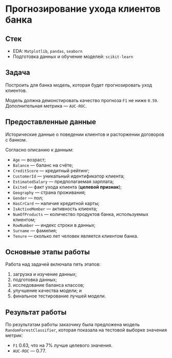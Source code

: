 # Прогнозирование ухода клиентов банка

## Стек

- EDA: `Matplotlib`, `pandas`, `seaborn`
- Подготовка данных и обучение моделей: `scikit-learn`

## Задача

Построить для банка модель, которая будет прогнозировать уход клиентов.

Модель должна демонстировать качество прогноза `F1` не ниже `0.59`. Дополнительная метрика — `AUC-ROC`.

## Предоставленные данные

Исторические данные о поведении клиентов и расторжении договоров с банком.

Согласно описанию к данным:

- `Age` — возраст;
- `Balance` — баланс на счёте;
- `CreditScore` — кредитный рейтинг;
- `CustomerId` — уникальный идентификатор клиента;
- `EstimatedSalary` — предполагаемая зарплата;
- `Exited` — факт ухода клиента (**целевой признак**);
- `Geography` — страна проживания;
- `Gender` — пол;
- `HasCrCard` — наличие кредитной карты;
- `IsActiveMember` — активность клиента;
- `NumOfProducts` — количество продуктов банка, используемых клиентом;
- `RowNumber` — индекс строки в данных;
- `Surname` — фамилия;
- `Tenure` — сколько лет человек является клиентом банка.

## Основные этапы работы

Работа над задачей включала пять этапов:

1. загрузка и изучение данных;
2. подготовка данных;
3. исследование баланса классов; 
4. улучшение качества модели; и
5. финальное тестирование лучшей модели.

## Результат работы

По результатам работы заказчику была предложена модель `RandomForestClassifier`, которая показала на тестовой выборке значения метрик:

- `F1` 0.63, что на 7% лучше целевого значения.
- `AUC-ROC` — 0.77.
